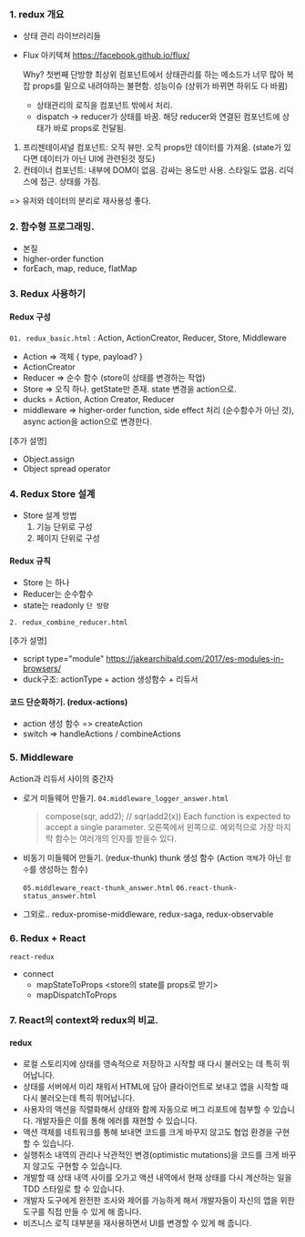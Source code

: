 ### 1. redux 개요

- 상태 관리 라이브러리들
- Flux 아키텍쳐
  https://facebook.github.io/flux/

  Why?
  첫번째 단방향
  최상위 컴포넌트에서 상태관리를 하는 메소드가 너무 많아 복잡
  props를 밑으로 내려야하는 불편함.
  성능이슈 (상위가 바뀌면 하위도 다 바뀜)

  - 상태관리의 로직을 컴포넌트 밖에서 처리.
  - dispatch -> reducer가 상태를 바꿈. 해당 reducer와 연결된 컴포넌트에 상태가 바로 props로 전달됨.

1. 프리젠테이셔널 컴포넌트: 오직 뷰만.
   오직 props만 데이터를 가져옮. (state가 있다면 데이터가 아닌 UI에 관련된것 정도)
2. 컨테이너 컴포넌트: 내부에 DOM이 없음. 감싸는 용도만 사용. 스타일도 없음. 리덕스에 접근. 상태를 가짐.

=> 유저와 데이터의 분리로 재사용성 좋다.

### 2. 함수형 프로그래밍.

- 본질
- higher-order function
- forEach, map, reduce, flatMap

### 3. Redux 사용하기

#### Redux 구성

`01. redux_basic.html` : Action, ActionCreator, Reducer, Store, Middleware

- Action => 객체 { type, payload? }
- ActionCreator
- Reducer => 순수 함수 (store이 상태를 변경하는 작업)
- Store => 오직 하나. getState만 존재. state 변경을 action으로.
- ducks = Action, Action Creator, Reducer
- middleware => higher-order function, side effect 처리 (순수함수가 아닌 것), async action을 action으로 변경한다.

[추가 설명]

- Object.assign
- Object spread operator

### 4. Redux Store 설계

- Store 설계 방법
  1. 기능 단위로 구성
  2. 페이지 단위로 구성

#### Redux 규칙

- Store 는 하나
- Reducer는 순수함수
- state는 readonly `단 방향`

`2. redux_combine_reducer.html`

[추가 설명]

- script type="module"
  https://jakearchibald.com/2017/es-modules-in-browsers/
- duck구조: actionType + action 생성함수 + 리듀서

#### 코드 단순화하기. (redux-actions)

- action 생성 함수 => createAction
- switch => handleActions / combineActions

### 5. Middleware

Action과 리듀서 사이의 중간자

- 로거 미들웨어 만들기. `04.middleware_logger_answer.html`

  > compose(sqr, add2); // sqr(add2(x))
  > Each function is expected to accept a single parameter. 오른쪽에서 왼쪽으로. 예외적으로 가장 마지막 함수는 여러개의 인자를 받을수 있다.

- 비동기 미들웨어 만들기. (redux-thunk)
  thunk 생성 함수 (Action `객체`가 아닌 `함수`를 생성하는 함수)

  `05.middleware_react-thunk_answer.html`
  `06.react-thunk-status_answer.html`

- 그외로.. redux-promise-middleware, redux-saga, redux-observable

### 6. Redux + React

`react-redux`

- connect
  - mapStateToProps <store의 state를 props로 받기>
  - mapDispatchToProps

### 7. React의 context와 redux의 비교.

#### redux

- 로컬 스토리지에 상태를 영속적으로 저장하고 시작할 때 다시 불러오는 데 특히 뛰어납니다.
- 상태를 서버에서 미리 채워서 HTML에 담아 클라이언트로 보내고 앱을 시작할 때 다시 불러오는데 특히 뛰어납니다.
- 사용자의 액션을 직렬화해서 상태와 함께 자동으로 버그 리포트에 첨부할 수 있습니다. 개발자들은 이를 통해 에러를 재현할 수 있습니다.
- 액션 객체를 네트워크를 통해 보내면 코드를 크게 바꾸지 않고도 협업 환경을 구현할 수 있습니다.
- 실행취소 내역의 관리나 낙관적인 변경(optimistic mutations)을 코드를 크게 바꾸지 않고도 구현할 수 있습니다.
- 개발할 때 상태 내역 사이를 오가고 액션 내역에서 현재 상태를 다시 계산하는 일을 TDD 스타일로 할 수 있습니다.
- 개발자 도구에게 완전한 조사와 제어를 가능하게 해서 개발자들이 자신의 앱을 위한 도구를 직접 만들 수 있게 해 줍니다.
- 비즈니스 로직 대부분을 재사용하면서 UI를 변경할 수 있게 해 줍니다.
